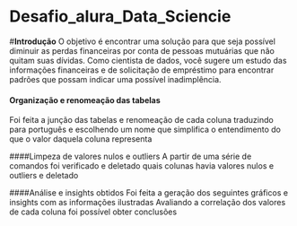 # Desafio_alura_Data_Sciencie

#**Introdução**
O objetivo é encontrar uma solução para que seja possível diminuir as perdas financeiras por conta de pessoas mutuárias que não quitam suas dívidas. Como cientista de dados, você sugere um estudo das informações financeiras e de solicitação de empréstimo para encontrar padrões que possam indicar uma possível inadimplência.

#### Organização e renomeação das  tabelas 
Foi feita a junção das tabelas e renomeação de cada coluna traduzindo para português e escolhendo um nome que simplifica o entendimento do que o valor daquela coluna representa

####Limpeza de valores nulos e outliers
A partir de uma série de comandos foi verificado e deletado quais colunas havia valores nulos e outliers e deletado

####Análise e insights obtidos
Foi feita a geração dos seguintes gráficos e insights com as informações ilustradas
Avaliando a correlação dos valores de cada coluna foi possível obter conclusões 
